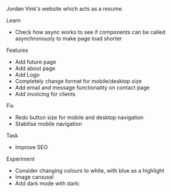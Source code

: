 Jordan Vink's website which acts as a resume.

Learn
- Check how async works to see if components can be called asynchronously to make page load shorter

Features
- Add future page
- Add about page
- Add Logo
- Completely change format for mobile/desktop size
- Add email and message functionality on contact page
- Add invoicing for clients

Fix
- Redo button size for mobile and desktop navigation
- Stabilise mobile navigation

Task
- Improve SEO

Experiment
- Consider changing colours to white, with blue as a highlight
- Image carousel
- Add dark mode with dark:
